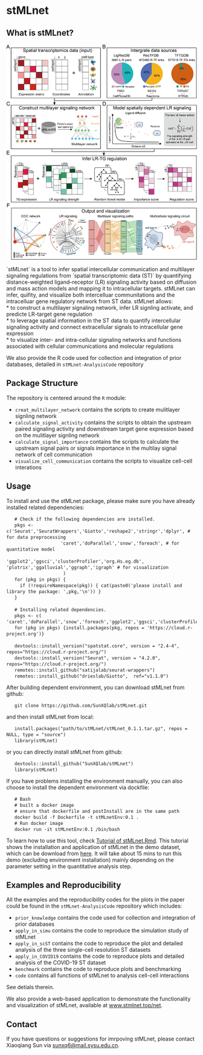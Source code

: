 # stMLnet

## What is stMLnet?
<p align="center">
  <img src="https://github.com/SunXQlab/stMLnet/blob/main/fig1.framework.png">
</p>
`stMLnet` is a tool to infer spatial intercellular communication and multilayer signaling regulations from `spatial transcriptomic data (ST)` by quantifying distance-weighted ligand–receptor (LR) signaling activity based on diffusion and mass action models and mapping it to intracellular targets. stMLnet can infer, quifity, and visualize both intercelluar communitations and the intracelluar gene regulatory network from ST data. stMLnet allows:<br>
* to construct a multilayer signaling network, infer LR signling activate, and predicte LR-target gene regulation <br>
* to leverage spatial information in the ST data to quantify intercellular signaling activity and connect extracellular signals to intracellular gene expression<br>
* to visualize inter- and intra-cellular signaling networks and functions associated with cellular communications and molecular regulations <br>

We also provide the R code used for collection and integration of prior databases, detailed in `stMLnet-AnalysisCode` repository

## Package Structure
The repository is centered around the `R` module:
* `creat_multilayer_network` contains the scripts to create mulitlayer signling network <br>
* `calculate_signal_activity` contains the scripts to obtain the upstream paired signaling activity and downstream target gene expression based on the mulitlayer signling network <br>
* `calculate_signal_importance` contains the scripts to calculate the upstream signal pairs or signals importance in the multilay signal network of cell communication <br>
* `visualize_cell_communication` contains the scripts to visualize cell-cell interations <br>

## Usage

To install and use the stMLnet package, please make sure you have already installed related dependencies:

       # Check if the following dependencies are installed.
       pkgs <- c('Seurat','SeuratWrappers','Giotto','reshape2','stringr','dplyr', # for data preprocessing
                        'caret','doParallel','snow','foreach', # for quantitative model
                         'ggplot2','ggsci','clusterProfiler','org.Hs.eg.db', 'plotrix','ggalluvial','ggraph','igraph' # for visualization
                         )
       for (pkg in pkgs) {
         if (!requireNamespace(pkg)) { cat(paste0('please install and library the package: ',pkg,'\n')) }
       }
       
       # Installing related dependencies.
       pkgs <- c( 'caret','doParallel','snow','foreach','ggplot2','ggsci','clusterProfiler','org.Hs.eg.db','plotrix','ggalluvial','ggraph','igraph')
       for (pkg in pkgs) {install.packages(pkg, repos = 'https://cloud.r-project.org')}
       
       devtools::install_version("spatstat.core", version = "2.4-4", repos="https://cloud.r-project.org/")
       devtools::install_version("Seurat", version = "4.2.0", repos="https://cloud.r-project.org/")
       remotes::install_github("satijalab/seurat-wrappers")
       remotes::install_github("drieslab/Giotto",  ref="v1.1.0")

After building dependent environment, you can download stMLnet from github:

       git clone https://github.com/SunXQlab/stMLnet.git
       
and then install stMLnet from local:
 
       install.packages("path/to/stMLnet/stMLnet_0.1.1.tar.gz", repos = NULL, type = "source")
       library(stMLnet)
       
or you can directly install stMLnet from github:

       devtools::install_github("SunXQlab/stMLnet")
       library(stMLnet)

If you have problems installing the environment manually, you can also choose to install the dependent environment via dockfile:

       # Bash
       # built a docker image
       # ensure that dockerfile and postInstall are in the same path
       docker build -f Dockerfile -t stMLnetEnv:0.1 .
       # Run docker image
       docker run -it stMLnetEnv:0.1 /bin/bash

To learn how to use this tool, check [Tutorial of stMLnet.Rmd](https://github.com/SunXQlab/stMLnet/blob/main/Tutorial%20of%20stMLnet.Rmd). This tutorial shows the installation and application of stMLnet in the demo dataset, which can be download from [here](https://www.zenodo.org/record/8024150). It will take about 15 mins to run this demo (excluding environment installation) mainly depending on the parameter setting in the quantitative analysis step.

## Examples and Reproducibility

All the examples and the reproducibility codes for the plots in the paper could be found in the `stMLnet-AnalysisCode` repository which includes:

* `prior_knowledge` contains the code used for collection and integration of prior databases <br>
* `apply_in_simu` contains the code to reproduce the simulation study of stMLnet <br>
* `apply_in_scST` contains the code to reproduce the plot and detailed analysis of the three single-cell resolution ST datasets <br>
* `apply_in_COVID19` contains the code to reproduce plots and detailed analysis of the COVID-19 ST dataset <br>
* `benchmark` contains the code to reproduce plots and benchmarking <br>
* `code` contains all functions of stMLnet to analysis cell-cell interactions <br>

See detials therein.

We also provide a web-based application to demonstrate the functionality and visualization of stMLnet, available at www.stmlnet.top/net.

## Contact
If you have questions or suggestions for imrpoving stMLnet, please contact Xiaoqiang Sun via sunxq6@mail.sysu.edu.cn.





